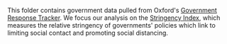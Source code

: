 This folder contains government data pulled from Oxford's [Government Response Tracker](https://www.bsg.ox.ac.uk/research/research-projects/coronavirus-government-response-tracker). We focus our analysis on the [Stringency Index](https://github.com/OxCGRT/covid-policy-tracker), which measures the relative stringency of governments' policies which link to limiting social contact and promoting social distancing.
